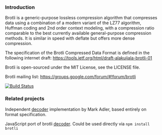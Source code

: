 ### Introduction

Brotli is a generic-purpose lossless compression algorithm that compresses data
using a combination of a modern variant of the LZ77 algorithm, Huffman coding
and 2nd order context modeling, with a compression ratio comparable to the best
currently available general-purpose compression methods. It is similar in speed
with deflate but offers more dense compression.

The specification of the Brotli Compressed Data Format is defined in the
following internet draft:
https://tools.ietf.org/html/draft-alakuijala-brotli-01

Brotli is open-sourced under the MIT License, see the LICENSE file.

Brotli mailing list:
https://groups.google.com/forum/#!forum/brotli

[![Build Status](https://travis-ci.org/google/brotli.svg?branch=master)](https://travis-ci.org/google/brotli)

### Related projects
Independent [decoder](https://github.com/madler/brotli) implementation by Mark Adler, based entirely on format specification.

JavaScript port of brotli [decoder](https://github.com/devongovett/brotli.js). Could be used directly via `npm install brotli`
